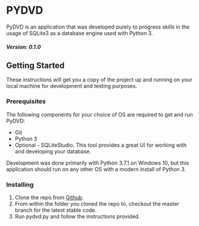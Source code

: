 # PYDVD

PyDVD is an application that was developed purely to progress skills in the usage of SQLite3 
as a database engine used with Python 3.

##### Version: 0.1.0

## Getting Started

These instructions will get you a copy of the project up and running on your local machine for development and testing purposes.

### Prerequisites

The following components for your choice of OS are required to get and run PyDVD:

* Git
* Python 3
* Optional - SQLiteStudio. This tool provides a great UI for working with and developing your database.

Development was done primarily with Python 3.7.1 on Windows 10, but this application should run on any other OS with a modern install of Python 3.

### Installing

1. Clone the repo from [Github](https://github.com/jaysgrant/pydvd.git).
1. From within the folder you cloned the repo to, checkout the master branch for the latest stable code.
1. Run pydvd.py and follow the instructions provided.
